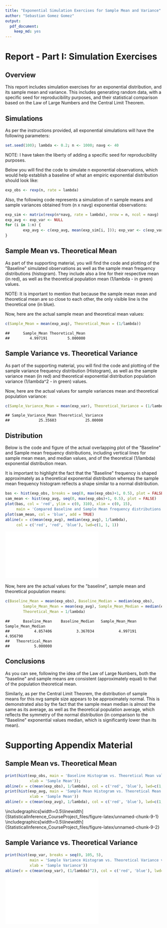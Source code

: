 ```yaml
---
title: "Exponential Simulation Exercises for Sample Mean and Variance"
author: "Sebastian Gomez Gomez"
output: 
  pdf_document: 
    keep_md: yes
---
```



# Report - Part I: Simulation Exercises

## Overview

This report includes simulation exercises for an exponential distribution, and its sample mean and variance. This includes generating random data, with a specific seed for reproducibility purposes, and their statistical comparison based on the Law of Large Numbers and the Central Limit Theorem.

## Simulations

As per the instructions provided, all exponential simulations will have the following parameters:


```r
set.seed(100); lambda <- 0.2; n <- 1000; navg <- 40
```

NOTE: I have taken the liberty of adding a specific seed for reproducibility purposes.

Below you will find the code to simulate n exponential observations, which would help establish a baseline of what an empiric exponential distribution should look like:


```r
exp_obs <- rexp(n, rate = lambda)
```

Also, the following code represents a simulation of n sample means and sample variances obtained from (n x navg) exponential observations:


```r
exp_sim <- matrix(rexp(n*navg, rate = lambda), nrow = n, ncol = navg)
exp_avg <- exp_var <- NULL
for (i in 1:n) {
        exp_avg <- c(exp_avg, mean(exp_sim[i, ])); exp_var <- c(exp_var, var(exp_sim[i, ]))
}
```

## Sample Mean vs. Theoretical Mean

As part of the supporting material, you will find the code and plotting of the "Baseline" simulated observations as well as the sample mean frequency distributions (histogram). They include also a line for their respective mean (in red), as well as the theoretical population mean (1/lambda - in green) values.

NOTE: It is important to mention that because the sample mean mean and theoretical mean are so close to each other, the only visible line is the theoretical one (in blue).

Now, here are the actual sample mean and theoretical mean values:


```r
c(Sample_Mean = mean(exp_avg), Theoretical_Mean = (1/lambda))
```

```
##      Sample_Mean Theoretical_Mean 
##         4.997191         5.000000
```

## Sample Variance vs. Theoretical Variance

As part of the supporting material, you will find the code and plotting of the sample variance frequency distribution (Histogram), as well as the sample variance mean (in red) and theoretical exponential distribution population variance (1/lambda^2 - in green) values. 

Now, here are the actual values for sample variances mean and theoretical population variance:


```r
c(Sample_Variance_Mean = mean(exp_var), Theoretical_Variance = (1/lambda)^2)
```

```
## Sample_Variance_Mean Theoretical_Variance 
##             25.35603             25.00000
```

## Distribution

Below is the code and figure of the actual overlapping plot of the "Baseline" and Sample mean frequency distributions, including vertical lines for sample mean mean, and median values, and of the theoretical (1/lambda) exponential distribution mean.

It is important to highlight the fact that the "Baseline" frequency is shaped approximately as a theoretical exponential distribution whereas the sample mean frequency histogram reflects a shape similar to a normal distribution.


```r
bas <- hist(exp_obs, breaks = seq(0, max(exp_obs)+1, 0.5), plot = FALSE)
sam_mean <- hist(exp_avg, seq(0, max(exp_obs)+1, 0.5), plot = FALSE)
plot(bas, col = 'red', ylim = c(0, 310), xlim = c(0, 15), 
     main = 'Compared Baseline and Sample Mean frequency distributions', xlab = 'X')
plot(sam_mean, col = 'blue', add = TRUE)
abline(v = c(mean(exp_avg), median(exp_avg), 1/lambda), 
     col = c('red', 'red', 'blue'), lwd=c(1, 1, 1))
```

![](StatisticalInference_CourseProject_files/figure-latex/unnamed-chunk-7-1.pdf)<!-- --> 

Now, here are the actual values for the "baseline", sample mean and theoretical population means:


```r
c(Baseline_Mean = mean(exp_obs), Baseline_Median = median(exp_obs), 
        Sample_Mean_Mean = mean(exp_avg), Sample_Mean_Median = median(exp_avg), 
        Theoretical_Mean = 1/lambda)
```

```
##      Baseline_Mean    Baseline_Median   Sample_Mean_Mean Sample_Mean_Median 
##           4.857406           3.367034           4.997191           4.956790 
##   Theoretical_Mean 
##           5.000000
```

## Conclusions

As you can see, following the idea of the Law of Large Numbers, both the "baseline" and sample means are consistent (approximately equal) to that of the population theoretical mean.

Similarly, as per the Central Limit Theorem, the distribution of sample means for this nvg sample size appears to be approximately normal. This is demonstrated also by the fact that the sample mean median is almost the same as its average, as well as the theoretical population average, which reflects the symmetry of the normal distribution (in comparison to the "Baseline" exponential values median, which is significantly lower than its mean). 

# Supporting Appendix Material

## Sample Mean vs. Theoretical Mean


```r
print(hist(exp_obs, main = 'Baseline Histogram vs. Theoretical Mean value', 
           xlab = 'Sample Mean'));
abline(v = c(mean(exp_obs), 1/lambda), col = c('red', 'blue'), lwd=c(1, 1))
print(hist(exp_avg, main = 'Sample Mean Histogram vs. Theoretical Mean value', 
           xlab = 'Sample Mean'))
abline(v = c(mean(exp_avg), 1/lambda), col = c('red', 'blue'), lwd=c(1, 1))
```


\includegraphics[width=0.5\linewidth]{StatisticalInference_CourseProject_files/figure-latex/unnamed-chunk-9-1} \includegraphics[width=0.5\linewidth]{StatisticalInference_CourseProject_files/figure-latex/unnamed-chunk-9-2} 

## Sample Variance vs. Theoretical Variance


```r
print(hist(exp_var, breaks = seq(0, 105, 5), 
           main = 'Sample Variance Histogram vs. Theoretical Variance value', 
           xlab = 'Sample Variance'))
abline(v = c(mean(exp_var), (1/lambda)^2), col = c('red', 'blue'), lwd=c(1, 1))
```

![](StatisticalInference_CourseProject_files/figure-latex/unnamed-chunk-10-1.pdf)<!-- --> 
